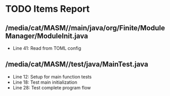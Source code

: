 # TODO Items Report

## /media/cat/MASM//main/java/org/Finite/ModuleManager/ModuleInit.java

- Line 41: Read from TOML config

## /media/cat/MASM//test/java/MainTest.java

- Line 12: Setup for main function tests
- Line 18: Test main initialization
- Line 28: Test complete program flow


